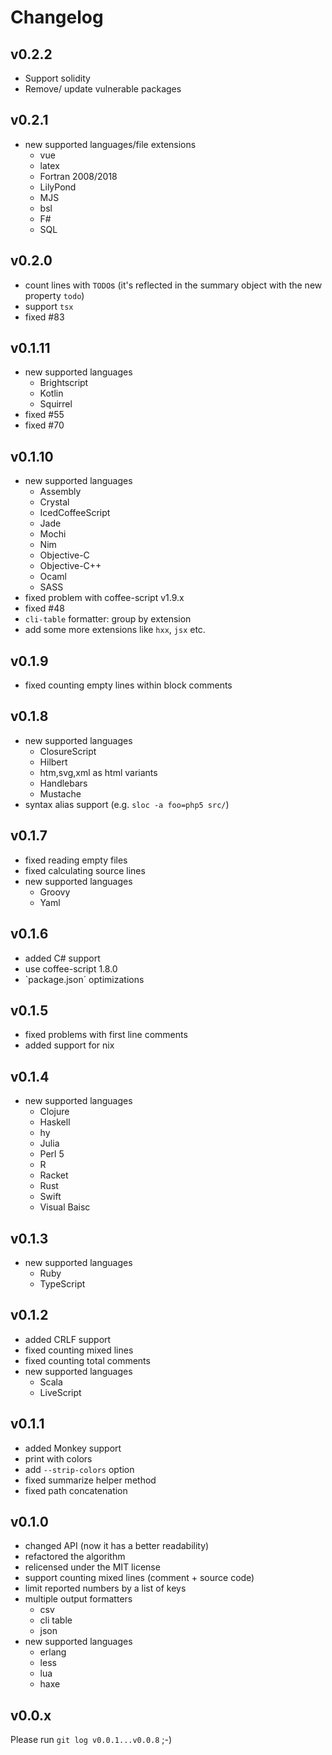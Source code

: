 # Changelog

## v0.2.2
- Support solidity
- Remove/ update vulnerable packages

## v0.2.1

- new supported languages/file extensions
  - vue
  - latex
  - Fortran 2008/2018
  - LilyPond
  - MJS
  - bsl
  - F#
  - SQL

## v0.2.0

- count lines with `TODO`s
  (it's reflected in the summary object with the new property `todo`)
- support `tsx`
- fixed #83

## v0.1.11

- new supported languages
  - Brightscript
  - Kotlin
  - Squirrel
- fixed #55
- fixed #70

## v0.1.10

- new supported languages
  - Assembly
  - Crystal
  - IcedCoffeeScript
  - Jade
  - Mochi
  - Nim
  - Objective-C
  - Objective-C++
  - Ocaml
  - SASS
- fixed problem with coffee-script v1.9.x
- fixed #48
- `cli-table` formatter: group by extension
- add some more extensions like `hxx`, `jsx` etc.

## v0.1.9

- fixed counting empty lines within block comments

## v0.1.8

- new supported languages
    - ClosureScript
    - Hilbert
    - htm,svg,xml as html variants
    - Handlebars
    - Mustache
- syntax alias support (e.g. `sloc -a foo=php5 src/`)

## v0.1.7

- fixed reading empty files
- fixed calculating source lines
- new supported languages
    - Groovy
    - Yaml

## v0.1.6

- added C# support
- use coffee-script 1.8.0
- `package.json´ optimizations

## v0.1.5

- fixed problems with first line comments
- added support for nix

## v0.1.4

- new supported languages
    - Clojure
    - Haskell
    - hy
    - Julia
    - Perl 5
    - R
    - Racket
    - Rust
    - Swift
    - Visual Baisc

## v0.1.3

- new supported languages
    - Ruby
    - TypeScript

## v0.1.2

- added CRLF support
- fixed counting mixed lines
- fixed counting total comments
- new supported languages
    - Scala
    - LiveScript

## v0.1.1

- added Monkey support
- print with colors
- add `--strip-colors` option
- fixed summarize helper method
- fixed path concatenation

## v0.1.0

- changed API (now it has a better readability)
- refactored the algorithm
- relicensed under the MIT license
- support counting mixed lines (comment + source code)
- limit reported numbers by a list of keys
- multiple output formatters
    - csv
    - cli table
    - json
- new supported languages
    - erlang
    - less
    - lua
    - haxe

## v0.0.x

Please run `git log v0.0.1...v0.0.8` ;-)
